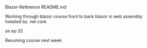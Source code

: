 Blazor-Reference README.md

Working through blazor course front to back blazor in web assembly hoested by .net core


on ep 32

Resuming course next week 
